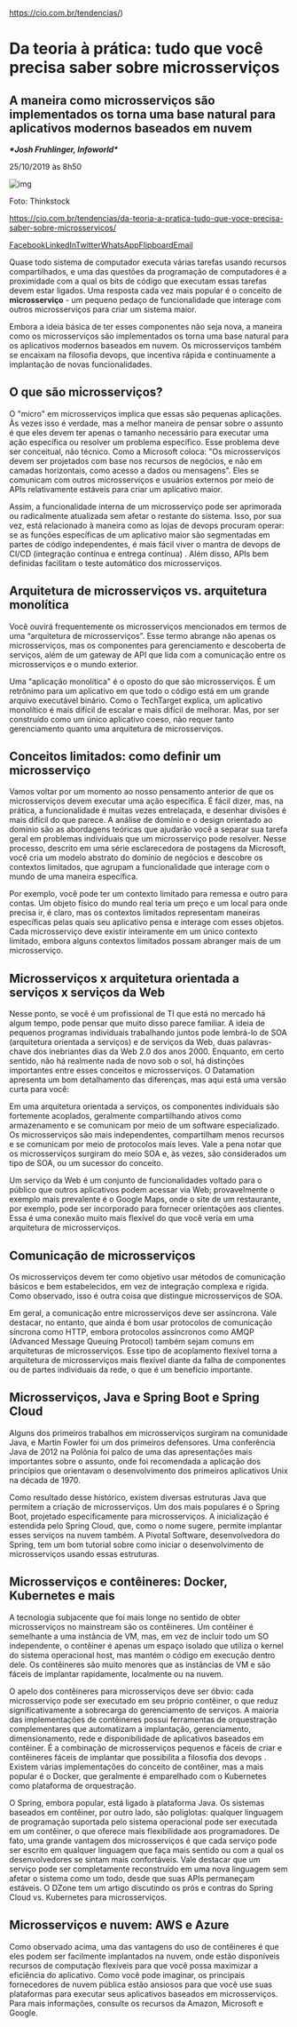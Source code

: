 https://cio.com.br/tendencias/)

# Da teoria à prática: tudo que você precisa saber sobre microsserviços

## A maneira como microsserviços são implementados os torna uma base natural para aplicativos modernos baseados em nuvem

***\*Josh Fruhlinger, Infoworld\****

25/10/2019 às 8h50

![img](https://cio.com.br/wp-content/uploads/2019/10/o-que-sao-microsservic%CC%A7os.jpg)

Foto: Thinkstock

 https://cio.com.br/tendencias/da-teoria-a-pratica-tudo-que-voce-precisa-saber-sobre-microsservicos/

[Facebook](https://cio.com.br/#facebook)[LinkedIn](https://cio.com.br/#linkedin)[Twitter](https://cio.com.br/#twitter)[WhatsApp](https://cio.com.br/#whatsapp)[Flipboard](https://cio.com.br/#flipboard)[Email](https://cio.com.br/#email)



Quase todo sistema de computador executa várias tarefas usando recursos compartilhados, e uma das questões da programação de computadores é a proximidade com a qual os bits de código que executam essas tarefas devem estar ligados. Uma resposta cada vez mais popular é o conceito de **microsserviço** - um pequeno pedaço de funcionalidade que interage com outros microsserviços para criar um sistema maior.



Embora a ideia básica de ter esses componentes não seja nova, a maneira como os microsserviços são implementados os torna uma base natural para os aplicativos modernos baseados em nuvem. Os microsserviços também se encaixam na filosofia devops, que incentiva rápida e continuamente a implantação de novas funcionalidades.

## O que são microsserviços?



O "micro" em microsserviços implica que essas são pequenas aplicações. Às vezes isso é verdade, mas a melhor maneira de pensar sobre o assunto é que eles devem ter apenas o tamanho necessário para executar uma ação específica ou resolver um problema específico. Esse problema deve ser conceitual, não técnico. Como a Microsoft coloca: "Os microsserviços devem ser projetados com base nos recursos de negócios, e não em camadas horizontais, como acesso a dados ou mensagens". Eles se comunicam com outros microsserviços e usuários externos por meio de APIs relativamente estáveis para criar um aplicativo maior.



Assim, a funcionalidade interna de um microsserviço pode ser aprimorada ou radicalmente atualizada sem afetar o restante do sistema. Isso, por sua vez, está relacionado à maneira como as lojas de devops procuram operar: se as funções específicas de um aplicativo maior são segmentadas em partes de código independentes, é mais fácil viver o mantra de devops de CI/CD (integração contínua e entrega contínua) . Além disso, APIs bem definidas facilitam o teste automático dos microsserviços.

## Arquitetura de microsserviços vs. arquitetura monolítica



Você ouvirá frequentemente os microsserviços mencionados em termos de uma “arquitetura de microsserviços”. Esse termo abrange não apenas os microsserviços, mas os componentes para gerenciamento e descoberta de serviços, além de um gateway de API que lida com a comunicação entre os microsserviços e o mundo exterior.



Uma "aplicação monolítica" é o oposto do que são microsserviços. É um retrônimo para um aplicativo em que todo o código está em um grande arquivo executável binário. Como o TechTarget explica, um aplicativo monolítico é mais difícil de escalar e mais difícil de melhorar. Mas, por ser construído como um único aplicativo coeso, não requer tanto gerenciamento quanto uma arquitetura de microsserviços.

## Conceitos limitados: como definir um microsserviço



Vamos voltar por um momento ao nosso pensamento anterior de que os microsserviços devem executar uma ação específica. É fácil dizer, mas, na prática, a funcionalidade é muitas vezes entrelaçada, e desenhar divisões é mais difícil do que parece. A análise de domínio e o design orientado ao domínio são as abordagens teóricas que ajudarão você a separar sua tarefa geral em problemas individuais que um microsserviço pode resolver. Nesse processo, descrito em uma série esclarecedora de postagens da Microsoft, você cria um modelo abstrato do domínio de negócios e descobre os contextos limitados, que agrupam a funcionalidade que interage com o mundo de uma maneira específica.



Por exemplo, você pode ter um contexto limitado para remessa e outro para contas. Um objeto físico do mundo real teria um preço e um local para onde precisa ir, é claro, mas os contextos limitados representam maneiras específicas pelas quais seu aplicativo pensa e interage com esses objetos. Cada microsserviço deve existir inteiramente em um único contexto limitado, embora alguns contextos limitados possam abranger mais de um microsserviço.

## Microsserviços x arquitetura orientada a serviços x serviços da Web



Nesse ponto, se você é um profissional de TI que está no mercado há algum tempo, pode pensar que muito disso parece familiar. A ideia de pequenos programas individuais trabalhando juntos pode lembrá-lo de SOA (arquitetura orientada a serviços) e de serviços da Web, duas palavras-chave dos inebriantes dias da Web 2.0 dos anos 2000. Enquanto, em certo sentido, não há realmente nada de novo sob o sol, há distinções importantes entre esses conceitos e microsserviços. O Datamation apresenta um bom detalhamento das diferenças, mas aqui está uma versão curta para você:



Em uma arquitetura orientada a serviços, os componentes individuais são fortemente acoplados, geralmente compartilhando ativos como armazenamento e se comunicam por meio de um software especializado. Os microsserviços são mais independentes, compartilham menos recursos e se comunicam por meio de protocolos mais leves. Vale a pena notar que os microsserviços surgiram do meio SOA e, às vezes, são considerados um tipo de SOA, ou um sucessor do conceito.



Um serviço da Web é um conjunto de funcionalidades voltado para o público que outros aplicativos podem acessar via Web; provavelmente o exemplo mais prevalente é o Google Maps, onde o site de um restaurante, por exemplo, pode ser incorporado para fornecer orientações aos clientes. Essa é uma conexão muito mais flexível do que você veria em uma arquitetura de microsserviços.

## Comunicação de microsserviços



Os microsserviços devem ter como objetivo usar métodos de comunicação básicos e bem estabelecidos, em vez de integração complexa e rígida. Como observado, isso é outra coisa que distingue microsserviços de SOA.



Em geral, a comunicação entre microsserviços deve ser assíncrona. Vale destacar, no entanto, que ainda é bom usar protocolos de comunicação síncrona como HTTP, embora protocolos assíncronos como AMQP (Advanced Message Queuing Protocol) também sejam comuns em arquiteturas de microsserviços. Esse tipo de acoplamento flexível torna a arquitetura de microsserviços mais flexível diante da falha de componentes ou de partes individuais da rede, o que é um benefício importante.

## Microsserviços, Java e Spring Boot e Spring Cloud



Alguns dos primeiros trabalhos em microsserviços surgiram na comunidade Java, e Martin Fowler foi um dos primeiros defensores. Uma conferência Java de 2012 na Polônia foi palco de uma das apresentações mais importantes sobre o assunto, onde foi recomendada a aplicação dos princípios que orientavam o desenvolvimento dos primeiros aplicativos Unix na década de 1970.



Como resultado desse histórico, existem diversas estruturas Java que permitem a criação de microsserviços. Um dos mais populares é o Spring Boot, projetado especificamente para microsserviços. A inicialização é estendida pelo Spring Cloud, que, como o nome sugere, permite implantar esses serviços na nuvem também. A Pivotal Software, desenvolvedora do Spring, tem um bom tutorial sobre como iniciar o desenvolvimento de microsserviços usando essas estruturas.

## Microsserviços e contêineres: Docker, Kubernetes e mais



A tecnologia subjacente que foi mais longe no sentido de obter microsserviços no mainstream são os contêineres. Um contêiner é semelhante a uma instância de VM, mas, em vez de incluir todo um SO independente, o contêiner é apenas um espaço isolado que utiliza o kernel do sistema operacional host, mas mantém o código em execução dentro dele. Os contêineres são muito menores que as instâncias de VM e são fáceis de implantar rapidamente, localmente ou na nuvem.



O apelo dos contêineres para microsserviços deve ser óbvio: cada microsserviço pode ser executado em seu próprio contêiner, o que reduz significativamente a sobrecarga do gerenciamento de serviços. A maioria das implementações de contêineres possui ferramentas de orquestração complementares que automatizam a implantação, gerenciamento, dimensionamento, rede e disponibilidade de aplicativos baseados em contêiner. É a combinação de microsserviços pequenos e fáceis de criar e contêineres fáceis de implantar que possibilita a filosofia dos devops . Existem várias implementações do conceito de contêiner, mas a mais popular é o Docker, que geralmente é emparelhado com o Kubernetes como plataforma de orquestração.



O Spring, embora popular, está ligado à plataforma Java. Os sistemas baseados em contêiner, por outro lado, são poliglotas: qualquer linguagem de programação suportada pelo sistema operacional pode ser executada em um contêiner, o que oferece mais flexibilidade aos programadores. De fato, uma grande vantagem dos microsserviços é que cada serviço pode ser escrito em qualquer linguagem que faça mais sentido ou com a qual os desenvolvedores se sintam mais confortáveis. Vale destacar que um serviço pode ser completamente reconstruído em uma nova linguagem sem afetar o sistema como um todo, desde que suas APIs permaneçam estáveis. O DZone tem um artigo discutindo os prós e contras do Spring Cloud vs. Kubernetes para microsserviços.

## Microsserviços e nuvem: AWS e Azure



Como observado acima, uma das vantagens do uso de contêineres é que eles podem ser facilmente implantados na nuvem, onde estão disponíveis recursos de computação flexíveis para que você possa maximizar a eficiência do aplicativo. Como você pode imaginar, os principais fornecedores de nuvem pública estão ansiosos para que você use suas plataformas para executar seus aplicativos baseados em microsserviços. Para mais informações, consulte os recursos da Amazon, Microsoft e Google.